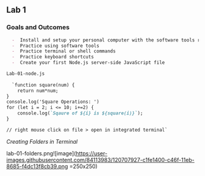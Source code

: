 ## Lab 1

### Goals and Outcomes

```markdown
  -  Install and setup your personal computer with the software tools required for this course
  -  Practice using software tools
  -  Practice terminal or shell commands
  -  Practice keyboard shortcuts
  -  Create your first Node.js server-side JavaScript file

Lab-01-node.js
 
  `function square(num) {
    return num*num;
}
console.log('Square Operations: ')
for (let i = 2; i <= 10; i+=2) {
    console.log(`Sqaure of ${i} is ${square(i)}`);
}

// right mouse click on file > open in integrated terminal`

```
*Creating Folders in Terminal*

lab-01-folders.png![image](https://user-images.githubusercontent.com/84113983/120707927-c1fe1400-c46f-11eb-8685-f4dc13f8cb39.png =250x250)


